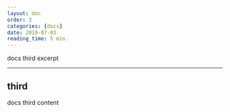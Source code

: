 ```yaml
---
layout: doc
order: 3
categories: [docs]
date: 2019-07-03
reading_time: 5 min.
---
```


docs third excerpt

---

## third

docs third content